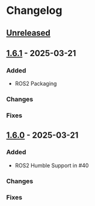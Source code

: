 # Changelog

## [Unreleased]

## [1.6.1] - 2025-03-21

### Added

- ROS2 Packaging

### Changes
### Fixes

## [1.6.0] - 2025-03-21

### Added

- ROS2 Humble Support in #40

### Changes
### Fixes

[Unreleased]: https://github.com/jrl-umi3218/mc_rtc_ros/compare/v1.6.1...HEAD
[1.6.1]: https://github.com/jrl-umi3218/mc_rtc_ros/releases/tag/v1.6.1
[1.6.0]: https://github.com/jrl-umi3218/mc_rtc_ros/releases/tag/v1.6.0
